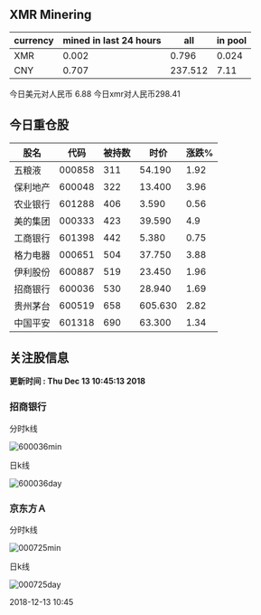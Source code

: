 ## XMR Minering

|currency|mined in last 24 hours|all|in pool|
|---|---|---|---|
|XMR|0.002|0.796|0.024|
|CNY|0.707|237.512|7.11|

今日美元对人民币 6.88	今日xmr对人民币298.41


## 今日重仓股 

|股名|代码|被持数|时价|涨跌%|
|---|---|---|---|---|
|五粮液|000858|311|54.190|1.92|
|保利地产|600048|322|13.400|3.96|
|农业银行|601288|406|3.590|0.56|
|美的集团|000333|423|39.590|4.9|
|工商银行|601398|442|5.380|0.75|
|格力电器|000651|504|37.750|3.88|
|伊利股份|600887|519|23.450|1.96|
|招商银行|600036|530|28.940|1.69|
|贵州茅台|600519|658|605.630|2.82|
|中国平安|601318|690|63.300|1.34|

## 关注股信息
**更新时间 : Thu Dec 13 10:45:13 2018**
### 招商银行 
分时k线

![600036min](http://image.sinajs.cn/newchart/min/n/sh600036.gif)

日k线

![600036day](http://image.sinajs.cn/newchart/daily/n/sh600036.gif)

### 京东方Ａ 
分时k线

![000725min](http://image.sinajs.cn/newchart/min/n/sz000725.gif)

日k线

![000725day](http://image.sinajs.cn/newchart/daily/n/sz000725.gif)

2018-12-13 10:45